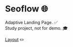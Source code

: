 # **Seoflow** 🌐

Adaptive Landing Page. ✅  
Study project, not for demo. 🎓   

[Layout](https://www.figma.com/file/fHqJtCApL4xcUV8M8yEWGq/SEOFlow?type=design&node-id=0-1&mode=design) ✏️  
